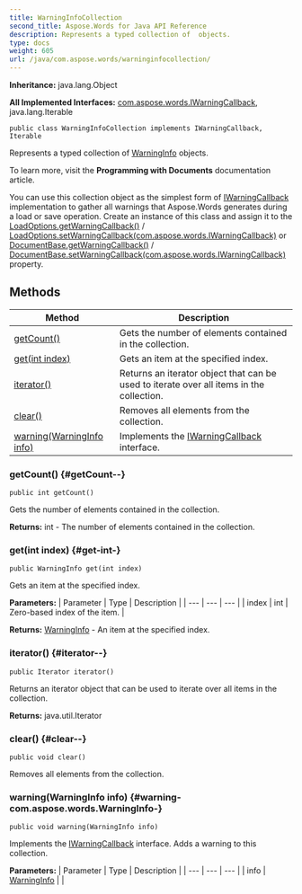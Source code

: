 ```yaml
---
title: WarningInfoCollection
second_title: Aspose.Words for Java API Reference
description: Represents a typed collection of  objects.
type: docs
weight: 605
url: /java/com.aspose.words/warninginfocollection/
---
```


**Inheritance:**
java.lang.Object

**All Implemented Interfaces:**
[com.aspose.words.IWarningCallback](../../com.aspose.words/iwarningcallback), java.lang.Iterable
```
public class WarningInfoCollection implements IWarningCallback, Iterable
```

Represents a typed collection of [WarningInfo](../../com.aspose.words/warninginfo) objects.

To learn more, visit the **Programming with Documents** documentation article.

You can use this collection object as the simplest form of [IWarningCallback](../../com.aspose.words/iwarningcallback) implementation to gather all warnings that Aspose.Words generates during a load or save operation. Create an instance of this class and assign it to the [LoadOptions.getWarningCallback()](../../com.aspose.words/loadoptions\#getWarningCallback--) / [LoadOptions.setWarningCallback(com.aspose.words.IWarningCallback)](../../com.aspose.words/loadoptions\#setWarningCallback-com.aspose.words.IWarningCallback-) or [DocumentBase.getWarningCallback()](../../com.aspose.words/documentbase\#getWarningCallback--) / [DocumentBase.setWarningCallback(com.aspose.words.IWarningCallback)](../../com.aspose.words/documentbase\#setWarningCallback-com.aspose.words.IWarningCallback-) property.
## Methods

| Method | Description |
| --- | --- |
| [getCount()](#getCount--) | Gets the number of elements contained in the collection. |
| [get(int index)](#get-int-) | Gets an item at the specified index. |
| [iterator()](#iterator--) | Returns an iterator object that can be used to iterate over all items in the collection. |
| [clear()](#clear--) | Removes all elements from the collection. |
| [warning(WarningInfo info)](#warning-com.aspose.words.WarningInfo-) | Implements the [IWarningCallback](../../com.aspose.words/iwarningcallback) interface. |
### getCount() {#getCount--}
```
public int getCount()
```


Gets the number of elements contained in the collection.

**Returns:**
int - The number of elements contained in the collection.
### get(int index) {#get-int-}
```
public WarningInfo get(int index)
```


Gets an item at the specified index.

**Parameters:**
| Parameter | Type | Description |
| --- | --- | --- |
| index | int | Zero-based index of the item. |

**Returns:**
[WarningInfo](../../com.aspose.words/warninginfo) - An item at the specified index.
### iterator() {#iterator--}
```
public Iterator iterator()
```


Returns an iterator object that can be used to iterate over all items in the collection.

**Returns:**
java.util.Iterator
### clear() {#clear--}
```
public void clear()
```


Removes all elements from the collection.

### warning(WarningInfo info) {#warning-com.aspose.words.WarningInfo-}
```
public void warning(WarningInfo info)
```


Implements the [IWarningCallback](../../com.aspose.words/iwarningcallback) interface. Adds a warning to this collection.

**Parameters:**
| Parameter | Type | Description |
| --- | --- | --- |
| info | [WarningInfo](../../com.aspose.words/warninginfo) |  |

